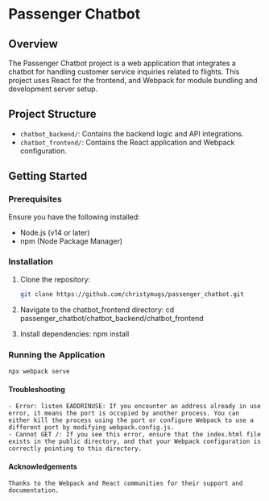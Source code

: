 # Passenger Chatbot

## Overview

The Passenger Chatbot project is a web application that integrates a chatbot for handling customer service inquiries related to flights. This project uses React for the frontend, and Webpack for module bundling and development server setup.

## Project Structure

- `chatbot_backend/`: Contains the backend logic and API integrations.
- `chatbot_frontend/`: Contains the React application and Webpack configuration.

## Getting Started

### Prerequisites

Ensure you have the following installed:

- Node.js (v14 or later)
- npm (Node Package Manager)

### Installation

1. Clone the repository:

   ```bash
   git clone https://github.com/christymugs/passenger_chatbot.git

2. Navigate to the chatbot_frontend directory:
    cd passenger_chatbot/chatbot_backend/chatbot_frontend

3. Install dependencies:
    npm install

### Running the Application
    npx webpack serve

#### Troubleshooting
    - Error: listen EADDRINUSE: If you encounter an address already in use error, it means the port is occupied by another process. You can either kill the process using the port or configure Webpack to use a different port by modifying webpack.config.js.
    - Cannot GET /: If you see this error, ensure that the index.html file exists in the public directory, and that your Webpack configuration is correctly pointing to this directory.

#### Acknowledgements
    Thanks to the Webpack and React communities for their support and documentation.
